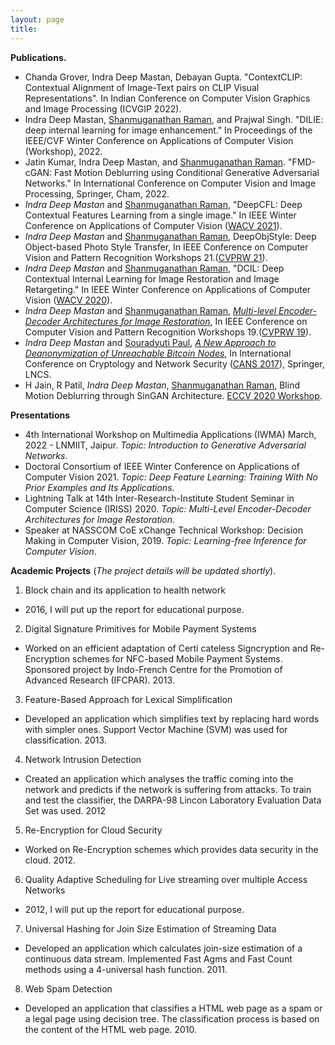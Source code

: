 ```yaml
---
layout: page
title: 
---
```

**Publications.**
- Chanda Grover, Indra Deep Mastan, Debayan Gupta. "ContextCLIP: Contextual Alignment of Image-Text pairs on CLIP Visual Representations". In Indian Conference on Computer Vision Graphics and Image Processing (ICVGIP 2022).
- Indra Deep Mastan, [Shanmuganathan Raman](https://people.iitgn.ac.in/~shanmuga/), and Prajwal Singh. "DILIE: deep internal learning for image enhancement." In Proceedings of the IEEE/CVF Winter Conference on Applications of Computer Vision (Workshop), 2022.
- Jatin Kumar, Indra Deep Mastan, and [Shanmuganathan Raman](https://people.iitgn.ac.in/~shanmuga/). "FMD-cGAN: Fast Motion Deblurring using Conditional Generative Adversarial Networks." In International Conference on Computer Vision and Image Processing, Springer, Cham, 2022.
- *Indra Deep Mastan* and [Shanmuganathan Raman](https://people.iitgn.ac.in/~shanmuga/), "DeepCFL: Deep Contextual Features Learning from a single image." In IEEE Winter Conference on Applications of Computer Vision ([WACV 2021](http://wacv2021.thecvf.com/)).
- *Indra Deep Mastan* and [Shanmuganathan Raman](https://people.iitgn.ac.in/~shanmuga/), DeepObjStyle: Deep Object-based Photo Style Transfer, In IEEE Conference on Computer Vision and Pattern Recognition Workshops 21.([CVPRW 21](https://data.vision.ee.ethz.ch/cvl/ntire21/)).
- *Indra Deep Mastan* and [Shanmuganathan Raman](https://people.iitgn.ac.in/~shanmuga/), "DCIL: Deep Contextual Internal Learning for Image Restoration and Image Retargeting." In IEEE Winter Conference on Applications of Computer Vision ([WACV 2020](https://wacv20.wacv.net)).
- *Indra Deep Mastan* and [Shanmuganathan Raman](https://people.iitgn.ac.in/~shanmuga/), *[Multi-level Encoder-Decoder Architectures for Image Restoration](http://openaccess.thecvf.com/content_CVPRW_2019/papers/NTIRE/Mastan_Multi-Level_Encoder-Decoder_Architectures_for_Image_Restoration_CVPRW_2019_paper.pdf)*, In IEEE Conference on Computer Vision and Pattern Recognition Workshops 19.([CVPRW 19](http://www.vision.ee.ethz.ch/ntire19/)).
- *Indra Deep Mastan* and [Souradyuti Paul](http://souradyuti.com/), *[A New Approach to Deanonymization of Unreachable Bitcoin Nodes](https://eprint.iacr.org/2018/243.pdf)*, In International Conference on Cryptology and Network Security ([CANS 2017](http://crypto.ie.cuhk.edu.hk/cans17/)), Springer, LNCS.
- H Jain, R Patil, *Indra Deep Mastan*, [Shanmuganathan Raman](https://people.iitgn.ac.in/~shanmuga/), Blind Motion Deblurring through SinGAN Architecture. [ECCV 2020 Workshop](https://sites.google.com/view/deepinternallearning).



**Presentations**
- 4th International Workshop on Multimedia Applications (IWMA) March, 2022 - LNMIIT, Jaipur. *Topic: Introduction to Generative Adversarial Networks*.
- Doctoral Consortium of IEEE Winter Conference on Applications of Computer Vision 2021. *Topic: Deep Feature Learning: Training With No Prior Examples and Its Applications*.
- Lightning Talk at 14th Inter-Research-Institute Student Seminar in Computer Science (IRISS) 2020. *Topic: Multi-Level Encoder-Decoder Architectures for Image Restoration*.
- Speaker at NASSCOM CoE xChange Technical Workshop: Decision Making in Computer Vision, 2019. *Topic: Learning-free Inference for Computer Vision*.



**Academic Projects** (*The project details will be updated shortly*).

1. Block chain and its application to health network
  - 2016, I will put up the report for educational purpose.

2. Digital Signature Primitives for Mobile Payment Systems
  -  Worked on an efficient adaptation of Certi cateless Signcryption and Re-Encryption schemes for NFC-based Mobile Payment Systems. Sponsored project by Indo-French Centre for the Promotion of Advanced Research (IFCPAR). 2013.

3. Feature-Based Approach for Lexical Simplification
  -  Developed an application which simplifies text by replacing hard words with simpler ones. Support Vector Machine (SVM) was used for classification. 2013.

4. Network Intrusion Detection
  - Created an application which analyses the traffic coming into the network and predicts if the network is suffering from attacks. To train and test the classifier, the DARPA-98 Lincon Laboratory Evaluation Data Set was used. 2012

5. Re-Encryption for Cloud Security
  - Worked on Re-Encryption schemes which provides data security in the cloud. 2012.

6. Quality Adaptive Scheduling for Live streaming over multiple Access Networks
  - 2012, I will put up the report for educational purpose.

7. Universal Hashing for Join Size Estimation of Streaming Data
  - Developed an application which calculates join-size estimation of a continuous data stream. Implemented Fast Agms and Fast Count methods using a 4-universal hash function. 2011.

8. Web Spam Detection
  - Developed an application that classifies a HTML web page as a spam or a legal page using decision tree. The classification process is based on the content of the HTML web page. 2010.
